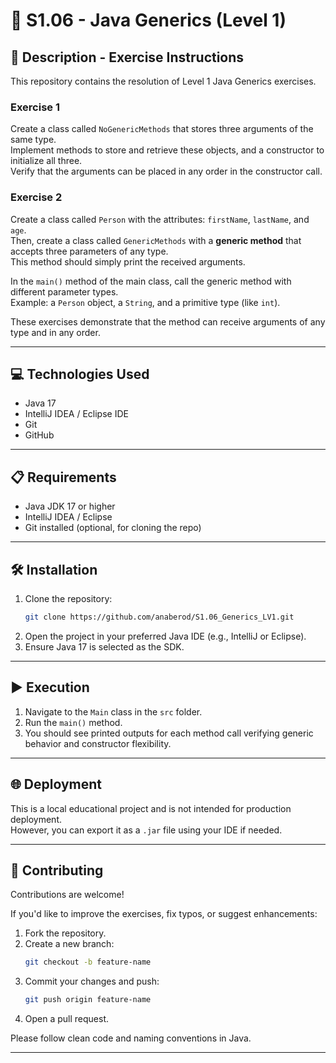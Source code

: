 # 🧪 S1.06 - Java Generics (Level 1)

## 📄 Description - Exercise Instructions

This repository contains the resolution of Level 1 Java Generics exercises.

### Exercise 1
Create a class called `NoGenericMethods` that stores three arguments of the same type.  
Implement methods to store and retrieve these objects, and a constructor to initialize all three.  
Verify that the arguments can be placed in any order in the constructor call.

### Exercise 2
Create a class called `Person` with the attributes: `firstName`, `lastName`, and `age`.  
Then, create a class called `GenericMethods` with a **generic method** that accepts three parameters of any type.  
This method should simply print the received arguments.

In the `main()` method of the main class, call the generic method with different parameter types.  
Example: a `Person` object, a `String`, and a primitive type (like `int`).

These exercises demonstrate that the method can receive arguments of any type and in any order.

---

## 💻 Technologies Used

- Java 17
- IntelliJ IDEA / Eclipse IDE
- Git
- GitHub

---

## 📋 Requirements

- Java JDK 17 or higher
- IntelliJ IDEA / Eclipse
- Git installed (optional, for cloning the repo)

---

## 🛠️ Installation

1. Clone the repository:
   ```bash
   git clone https://github.com/anaberod/S1.06_Generics_LV1.git
   ```
2. Open the project in your preferred Java IDE (e.g., IntelliJ or Eclipse).
3. Ensure Java 17 is selected as the SDK.

---

## ▶️ Execution

1. Navigate to the `Main` class in the `src` folder.
2. Run the `main()` method.
3. You should see printed outputs for each method call verifying generic behavior and constructor flexibility.

---

## 🌐 Deployment

This is a local educational project and is not intended for production deployment.  
However, you can export it as a `.jar` file using your IDE if needed.

---

## 🤝 Contributing

Contributions are welcome!

If you'd like to improve the exercises, fix typos, or suggest enhancements:

1. Fork the repository.
2. Create a new branch:
   ```bash
   git checkout -b feature-name
   ```
3. Commit your changes and push:
   ```bash
   git push origin feature-name
   ```
4. Open a pull request.

Please follow clean code and naming conventions in Java.

---
